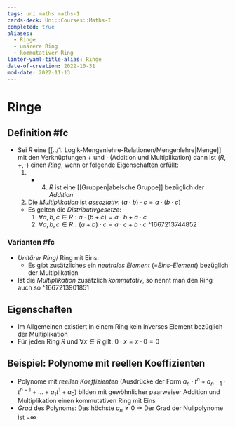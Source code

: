 ```yaml
---
tags: uni maths maths-1
cards-deck: Uni::Courses::Maths-I
completed: true
aliases:
  - Ringe
  - unärere Ring
  - kommutativer Ring
linter-yaml-title-alias: Ringe
date-of-creation: 2022-10-31
mod-date: 2022-11-13
---
```


# Ringe

## Definition #fc
- Sei $R$ eine [[../1. Logik-Mengenlehre-Relationen/Mengenlehre|Menge]] mit den Verknüpfungen $+\text{ und }\cdot$ (Addition und Multiplikation) dann ist $(R,+,\cdot)$ einen *Ring*, wenn er folgende Eigenschaften erfüllt:
	1. - 4. $R$ ist eine [[Gruppen|abelsche Gruppe]] bezüglich der *Addition*
	2. Die *Multiplikation* ist *assoziativ*: $(a\cdot b)\cdot c=a\cdot(b\cdot c)$
	- Es gelten die *Distributivgesetze*:
		1. $\forall a,b,c\in R:a\cdot(b+c)=a\cdot b+a\cdot c$
		2. $\forall a,b,c\in R:(a+b)\cdot c=a\cdot c+b\cdot c$
^1667213744852

### Varianten #fc
- *Unitärer Ring*/ Ring mit Eins:
	- Es gibt zusätzliches ein *neutrales Element* (=*Eins-Element*) bezüglich der Multiplikation
- Ist die *Multiplikation* zusätzlich *kommutativ*, so nennt man den Ring auch so
^1667213901851

## Eigenschaften
- Im Allgemeinen existiert in einem Ring kein inverses Element bezüglich der Multiplikation
- Für jeden Ring $R$ und $\forall x\in R$ gilt: $0\cdot x=x\cdot 0=0$

## Beispiel: Polynome mit reellen Koeffizienten
- Polynome mit *reellen Koeffizienten* (Ausdrücke der Form $a_n\cdot t^n+a_{n-1}\cdot t^{n-1}+\dots+a_1t^1+a_0$) bilden mit gewöhnlicher paarweiser Addition und Multiplikation einen kommutativen Ring mit Eins
- *Grad* des Polynoms: Das höchste $a_n\neq0$
	→ Der Grad der Nullpolynome ist $-\infty$
